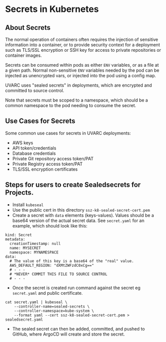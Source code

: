 # Secrets in Kubernetes

## About Secrets

The normal operation of containers often requires the injection of sensitive information
into a container, or to provide security context for a deployment such as TLS/SSL encryption
or SSH key for access to private repositories or container images.

Secrets can be consumed within pods as either `ENV` variables, or as a file at a given path.
Normal non-sensitive `ENV` variables needed by the pod can be injected as unencrypted vars,
or injected into the pod using a config map.

UVARC uses "sealed secrets" in deployments, which are encrypted and committed to source control.

Note that secrets must be scoped to a namespace, which should be a common namespace to the pod
needing to consume the secret.

## Use Cases for Secrets

Some common use cases for secrets in UVARC deployments:

- AWS keys
- API token/credentials
- Database credentials
- Private Git repository access token/PAT
- Private Registry access token/PAT
- TLS/SSL encryption certificates

## Steps for users to create Sealedsecrets for Projects.

* Install `kubeseal`
* Use the public cert in this directory `ssz-k8-sealed-secret-cert.pem`
* Create a secret with `data` elements (keys-values). Values should be a base64 version of the actual secret data. See `secret.yaml` for an example, which should look like this:

```apiVersion: v1
kind: Secret
metadata:
  creationTimestamp: null
  name: MYSECRET
  namespace: MYNAMESPACE
data:
  # The value of this key is a base64 of the "real" value.
  AWS_DEFAULT_REGION: "dXMtZWFzdC0xCg=="
  # - - -
  # *NEVER* COMMIT THIS FILE TO SOURCE CONTROL
  # - - -
```

* Once the secret is created run command against the secret eg `secret.yaml` and public certificate. 
```
cat secret.yaml | kubeseal \ 
    --controller-name=sealed-secrets \
    --controller-namespace=kube-system \
    --format yaml --cert ssz-k8-sealed-secret-cert.pem > sealedsecret.yaml
```
* The sealed secret can then be added, committed, and pushed to GitHub, where ArgoCD will create and store the secret. 
